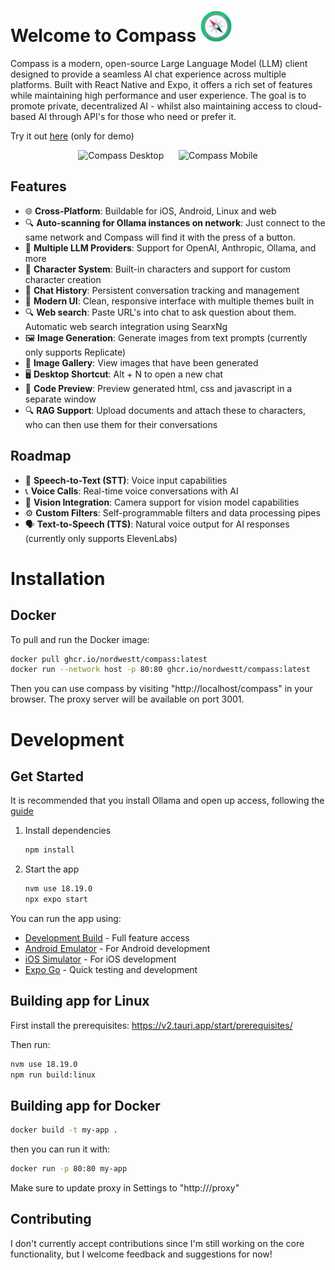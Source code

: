 # Welcome to Compass <img src="/assets/compass.png" alt="Compass Logo" height="50" /> 

Compass is a modern, open-source Large Language Model (LLM) client designed to provide a seamless AI chat experience across multiple platforms. Built with React Native and Expo, it offers a rich set of features while maintaining high performance and user experience.
The goal is to promote private, decentralized AI - whilst also maintaining access to cloud-based AI through API's for those who need or prefer it.

Try it out [here](https://nordwestt.com/compass) (only for demo)

<p align="center">
<img src="https://github.com/user-attachments/assets/f95389af-4378-466f-87e2-142638c1f422" alt="Compass Desktop" height="300" />
   &nbsp;&nbsp;&nbsp;&nbsp;
<img src="https://github.com/user-attachments/assets/02f206c1-9522-4264-bb18-c6f3cde8e152" alt="Compass Mobile" height="300"/>
</p>


## Features

- 🌐 **Cross-Platform**: Buildable for iOS, Android, Linux and web
- 🔍 **Auto-scanning for Ollama instances on network**: Just connect to the same network and Compass will find it with the press of a button.
- 🤖 **Multiple LLM Providers**: Support for OpenAI, Anthropic, Ollama, and more
- 👥 **Character System**: Built-in characters and support for custom character creation
- 💬 **Chat History**: Persistent conversation tracking and management
- 🎨 **Modern UI**: Clean, responsive interface with multiple themes built in
- 🔍 **Web search**: Paste URL's into chat to ask question about them. Automatic web search integration using SearxNg
- 🖼️ **Image Generation**: Generate images from text prompts (currently only supports Replicate)
- 📁 **Image Gallery**: View images that have been generated
- 🖥️ **Desktop Shortcut**: Alt + N to open a new chat
- 📝 **Code Preview**: Preview generated html, css and javascript in a separate window
- 🔍 **RAG Support**: Upload documents and attach these to characters, who can then use them for their conversations

## Roadmap

- 🎤 **Speech-to-Text (STT)**: Voice input capabilities
- 📞 **Voice Calls**: Real-time voice conversations with AI
- 📸 **Vision Integration**: Camera support for vision model capabilities
- ⚙️ **Custom Filters**: Self-programmable filters and data processing pipes
- 🗣️ **Text-to-Speech (TTS)**: Natural voice output for AI responses (currently only supports ElevenLabs)

# Installation 

## Docker
To pull and run the Docker image:

```bash
docker pull ghcr.io/nordwestt/compass:latest
docker run --network host -p 80:80 ghcr.io/nordwestt/compass:latest
```

Then you can use compass by visiting "http://localhost/compass" in your browser.
The proxy server will be available on port 3001.


# Development

## Get Started

It is recommended that you install Ollama and open up access, following the [guide](https://github.com/nordwestt/compass/wiki/Ollama) 

1. Install dependencies

   ```bash
   npm install
   ```

2. Start the app

   ```bash
   nvm use 18.19.0
   npx expo start
   ```

You can run the app using:

- [Development Build](https://docs.expo.dev/develop/development-builds/introduction/) - Full feature access
- [Android Emulator](https://docs.expo.dev/workflow/android-studio-emulator/) - For Android development
- [iOS Simulator](https://docs.expo.dev/workflow/ios-simulator/) - For iOS development
- [Expo Go](https://expo.dev/go) - Quick testing and development

## Building app for Linux

First install the prerequisites: https://v2.tauri.app/start/prerequisites/

Then run:

```bash
nvm use 18.19.0
npm run build:linux
```

## Building app for Docker

```bash
docker build -t my-app .
```
then you can run it with:

```bash
docker run -p 80:80 my-app
```

Make sure to update proxy in Settings to "http://<your-docker-app>/proxy"


## Contributing

I don't currently accept contributions since I'm still working on the core functionality, but I welcome feedback and suggestions for now!
